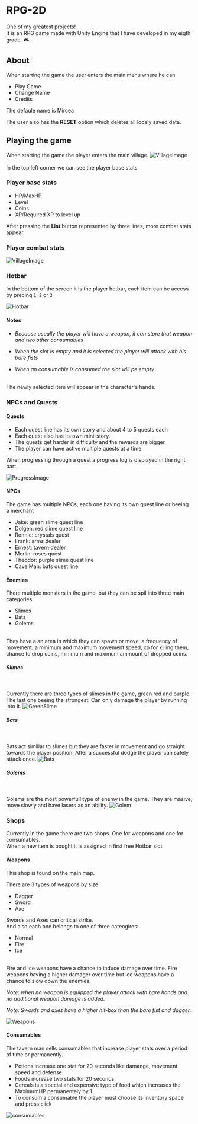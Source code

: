 # RPG-2D

One of my greatest projects!
<br>
It is an RPG game made with Unity Engine that I have developed in my eigth grade. :video_game:

## About

When starting the game the user enters the main menu where he can

<ul>
    <li>Play Game</li>
    <li>Change Name</li>
    <li>Credits</li>
</ul>
The defaule name is Mircea
<br>

The user also has the **RESET** option which deletes all localy saved data.

## Playing the game

When starting the game the player enters the main village.
![VillageImage](Media/Village.png)
<br>
<br>
In the top left corner we can see the player base stats

### Player base stats

<ul>
    <li>HP/MaxHP</li>
    <li>Level</li>
    <li>Coins</li>
    <li>XP/Required XP to level up</li>
</ul>

After pressing the **List** button represented by three lines, more combat stats appear

### Player combat stats

![VillageImage](Media/Stats.png)

### Hotbar

In the bottom of the screen it is the player hotbar, each item can be access by precing `1`, `2` or `3`

![Hotbar](Media/Hotbar.png)

#### Notes

<ul>
<li>

_Because usually the player will have a weapon, it can store that weapon and two other consumables_</li>

<li>

_When the slot is empty and it is selected the player will attack with his bare fists_</li>

<li>

_When an consumable is consumed the slot will pe empty_</li>

</ul>
<br>
The newly selected item will appear in the character's hands.

### NPCs and Quests

#### Quests

<ul>
    <li>Each quest line has its own story and about 4 to 5 quests each</li>
    <li>Each quest also has its own mini-story.</li>
    <li>The quests get harder in difficulty and the rewards are bigger.</li>
    <li>The player can have active multiple quests at a time</li>
</ul>
When progressing through a quest a progress log is displayed in the right part
<br>

![ProgressImage](Media/QuestProgress.png)

#### NPCs

The game has multiple NPCs, each one having its own quest line or beeing a merchant

<ul>
    <li>Jake: green slime quest line</li>
    <li>Dolgen: red slime quest line</li>
    <li>Ronnie: crystals quest</li>
    <li>Frank: arms dealer</li>
    <li>Ernest: tavern dealer</li>
    <li>Merlin: roses quest</li>
    <li>Theodor: purple slime quest line</li>
    <li>Cave Man: bats quest line</li>
</ul>

#### Enemies

There multiple monsters in the game, but they can be spil into three main categories.

<ul>
    <li>Slimes</li>
    <li>Bats</li>
    <li>Golems</li>
</ul>
<br>
They have a an area in which they can spawn or move, a frequency of movement, a minimum and maximum movement speed, xp for killing them, chance to drop coins, minimum and maximum ammount of dropped coins.

##### Slimes

<br>

Currently there are three types of slimes in the game, green red and purple. The last one beeing the strongest. Can only damage the player by running into it.
![GreenSlime](Media/GreenSlime.png)

##### Bats

<br>

Bats act simillar to slimes but they are faster in movement and go straight towards the player position. After a successful dodge the player can safely attack once.
![Bats](Media/Bats.png)

##### Golems

<br>

Golems are the most powerfull type of enemy in the game. They are masive, move slowly and have lasers as an ability.
![Golem](Media/Golem.png)
<br>

### Shops

Currently in the game there are two shops. One for weapons and one for consumables.
<br>
When a new item is bought it is assigned in first free Hotbar slot

#### Weapons

This shop is found on the main map.
<br>

There are 3 types of weapons by size:

<ul>
    <li>Dagger</li>
    <li>Sword</li>
    <li>Axe</li>
</ul>
Swords and Axes can critical strike.

<br>
And also each one belongs to one of three cateogires:

<ul>
    <li>Normal</li>
    <li>Fire</li>
    <li>Ice</li>
</ul>
<br>
Fire and Ice weapons have a chance to induce damage over time. Fire weapons having a higher damager over time but ice weapons have a chance to slow down the enemies.

_Note: when no weapon is equipped the player attack with bare hands and no additional weapon damage is added._
<br>

_Note: Swords and axes have a higher hit-box than the bare fist and dagger._

![Weapons](Media/WeaponsShop.png)

#### Consumables

The tavern man sells consumables that increase player stats over a period of time or permanently.

<ul>
    <li>Potions increase one stat for 20 seconds like damange, movement speed and defense.</li>
    <li>Foods increase two stats for 20 seconds.</li>
    <li>Cereals is a special and expensive type of food which increases the MaximumHP permanentely by 1.</li>
    <li>To consum a consumable the player must choose its inventory space and press click</li>
</ul>

![consumables](Media/Tavern.png)
